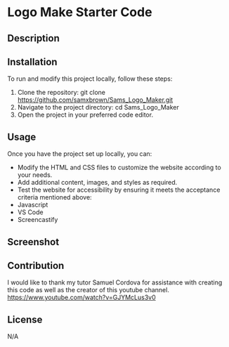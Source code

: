 # Logo Make Starter Code

## Description

  
## Installation
 To run and modify this project locally, follow these steps: 
 1. Clone the repository: git clone https://github.com/samxbrown/Sams_Logo_Maker.git
 2. Navigate to the project directory: cd Sams_Logo_Maker
 3. Open the project in your preferred code editor.


## Usage
  Once you have the project set up locally, you can: 
  * Modify the HTML and CSS files to customize the website according to your needs. 
  * Add additional content, images, and styles as required. 
  * Test the website for accessibility by ensuring it meets the acceptance criteria mentioned above:
  * Javascript
  * VS Code
  * Screencastify


## Screenshot



## Contribution
I would like to thank my tutor Samuel Cordova for assistance with creating this code as well as the creator of this youtube channel. https://www.youtube.com/watch?v=GJYMcLus3v0

## License
N/A